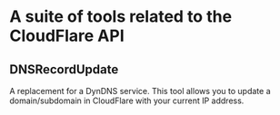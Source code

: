 # A suite of tools related to the CloudFlare API

## DNSRecordUpdate
A replacement for a DynDNS service. This tool allows you to update a domain/subdomain in CloudFlare with your current IP address. 
